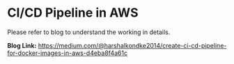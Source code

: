 # CI/CD Pipeline in AWS 
Please refer to blog to understand the working in details. 

**Blog Link:**  https://medium.com/@harshalkondke2014/create-ci-cd-pipeline-for-docker-images-in-aws-d4eba8f4a61c
